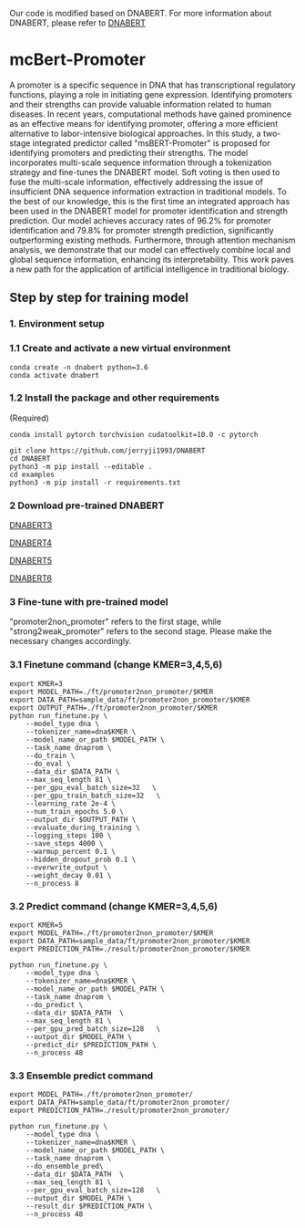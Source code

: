 
Our code is modified based on DNABERT. For more information about DNABERT, please refer to [DNABERT](https://github.com/jerryji1993/DNABERT)

# mcBert-Promoter
A promoter is a specific sequence in DNA that has transcriptional regulatory functions, playing a role in initiating gene expression. Identifying promoters and their strengths can provide valuable information related to human diseases. In recent years, computational methods have gained prominence as an effective means for identifying promoter, offering a more efficient alternative to labor-intensive biological approaches. In this study, a two-stage integrated predictor called "msBERT-Promoter" is proposed for identifying promoters and predicting their strengths. The model incorporates multi-scale sequence information through a tokenization strategy and fine-tunes the DNABERT model. Soft voting is then used to fuse the multi-scale information, effectively addressing the issue of insufficient DNA sequence information extraction in traditional models. To the best of our knowledge, this is the first time an integrated approach has been used in the DNABERT model for promoter identification and strength prediction. Our model achieves accuracy rates of 96.2% for promoter identification and 79.8% for promoter strength prediction, significantly outperforming existing methods. Furthermore, through attention mechanism analysis, we demonstrate that our model can effectively combine local and global sequence information, enhancing its interpretability. This work paves a new path for the application of artificial intelligence in traditional biology.


## Step by step for training model
### 1. Environment setup
### 1.1 Create and activate a new virtual environment
```
conda create -n dnabert python=3.6
conda activate dnabert
```
### 1.2 Install the package and other requirements

(Required)

```
conda install pytorch torchvision cudatoolkit=10.0 -c pytorch

git clone https://github.com/jerryji1993/DNABERT
cd DNABERT
python3 -m pip install --editable .
cd examples
python3 -m pip install -r requirements.txt
```

### 2 Download pre-trained DNABERT

[DNABERT3](https://drive.google.com/file/d/1nVBaIoiJpnwQxiz4dSq6Sv9kBKfXhZuM/view?usp=sharing)

[DNABERT4](https://drive.google.com/file/d/1V7CChcC6KgdJ7Gwdyn73OS6dZR_J-Lrs/view?usp=sharing)

[DNABERT5](https://drive.google.com/file/d/1KMqgXYCzrrYD1qxdyNWnmUYPtrhQqRBM/view?usp=sharing)

[DNABERT6](https://drive.google.com/file/d/1BJjqb5Dl2lNMg2warsFQ0-Xvn1xxfFXC/view?usp=sharing)


### 3 Fine-tune with pre-trained model
"promoter2non_promoter" refers to the first stage, while "strong2weak_promoter" 
refers to the second stage. Please make the necessary changes accordingly.
### 3.1 Finetune command (change KMER=3,4,5,6)

```
export KMER=3
export MODEL_PATH=./ft/promoter2non_promoter/$KMER
export DATA_PATH=sample_data/ft/promoter2non_promoter/$KMER
export OUTPUT_PATH=./ft/promoter2non_promoter/$KMER
python run_finetune.py \
    --model_type dna \
    --tokenizer_name=dna$KMER \
    --model_name_or_path $MODEL_PATH \
    --task_name dnaprom \
    --do_train \
    --do_eval \
    --data_dir $DATA_PATH \
    --max_seq_length 81 \
    --per_gpu_eval_batch_size=32   \
    --per_gpu_train_batch_size=32   \
    --learning_rate 2e-4 \
    --num_train_epochs 5.0 \
    --output_dir $OUTPUT_PATH \
    --evaluate_during_training \
    --logging_steps 100 \
    --save_steps 4000 \
    --warmup_percent 0.1 \
    --hidden_dropout_prob 0.1 \
    --overwrite_output \
    --weight_decay 0.01 \
    --n_process 8
```
### 3.2 Predict command (change KMER=3,4,5,6)

```
export KMER=5
export MODEL_PATH=./ft/promoter2non_promoter/$KMER
export DATA_PATH=sample_data/ft/promoter2non_promoter/$KMER
export PREDICTION_PATH=./result/promoter2non_promoter/$KMER

python run_finetune.py \
    --model_type dna \
    --tokenizer_name=dna$KMER \
    --model_name_or_path $MODEL_PATH \
    --task_name dnaprom \
    --do_predict \
    --data_dir $DATA_PATH  \
    --max_seq_length 81 \
    --per_gpu_pred_batch_size=128   \
    --output_dir $MODEL_PATH \
    --predict_dir $PREDICTION_PATH \
    --n_process 48
```
### 3.3 Ensemble predict command

```
export MODEL_PATH=./ft/promoter2non_promoter/
export DATA_PATH=sample_data/ft/promoter2non_promoter/
export PREDICTION_PATH=./result/promoter2non_promoter/

python run_finetune.py \
    --model_type dna \
    --tokenizer_name=dna$KMER \
    --model_name_or_path $MODEL_PATH \
    --task_name dnaprom \
    --do_ensemble_pred\
    --data_dir $DATA_PATH  \
    --max_seq_length 81 \
    --per_gpu_eval_batch_size=128   \
    --output_dir $MODEL_PATH \
    --result_dir $PREDICTION_PATH \
    --n_process 48
```